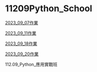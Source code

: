 # 11209Python_School

[2023_09_07作業](./2023_09_07_作業/README.md)

[2023_09_11作業](./2023_09_11_作業/Homework.ipynb)

[2023_09_18作業](./2023_09_18_作業/Homework.ipynb)

[2023_09_20作業](./2023_09_20_作業/Homework.ipynb)

112.09_Python_應用實戰班
